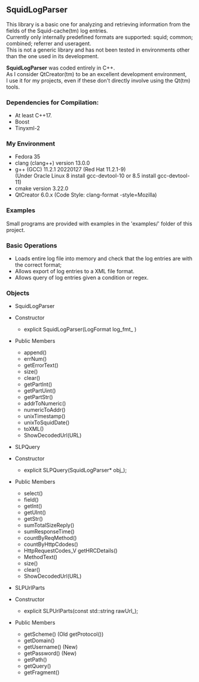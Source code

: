 ## SquidLogParser
This library is a basic one for analyzing and retrieving information from the fields of the Squid-cache(tm) log entries.<br>
Currently only internally predefined formats are supported: squid; common; combined; referrer and useragent.<br>
This is not a generic library and has not been tested in environments other than the one used in its development.

<b>SquidLogParser</b> was coded entirely in C++.<br>
As I consider QtCreator(tm) to be an excellent development environment,<br>
I use it for my projects, even if these don't directly involve using the Qt(tm) tools.

### Dependencies for Compilation:
- At least C++17.<br>
- Boost<br>
- Tinyxml-2<br>

### My Environment
- Fedora 35<br>
- clang (clang++) version 13.0.0<br>
- g++ (GCC) 11.2.1 20220127 (Red Hat 11.2.1-9)<br>
(Under Oracle Linux 8 install gcc-devtool-10 or 8.5 install gcc-devtool-11)<br>
- cmake version 3.22.0<br>
- QtCreator 6.0.x (Code Style: clang-format -style=Mozilla)

### Examples

Small programs are provided with examples in the 'examples/' folder of this project.

### Basic Operations

- Loads entire log file into memory and check that the log entries are with the correct format;
- Allows export of log entries to a XML file format.<br>
- Allows query of log entries given a condition or regex.<br>

### Objects

- SquidLogParser
 - Constructor
    - explicit SquidLogParser(LogFormat log_fmt_ )
 - Public Members
    - append()
    - errNum()
    - getErrorText()
    - size()
    - clear()
    - getPartInt()
    - getPartUint()
    - getPartStr()
    - addrToNumeric()
    - numericToAddr()
    - unixTimestamp()
    - unixToSquidDate()
    - toXML()
    - ShowDecodedUrl(URL)

- SLPQuery
 - Constructor
    - explicit SLPQuery(SquidLogParser* obj_);
 - Public Members
    - select()
    - field()
    - getInt()
    - getUInt()
    - getStr()
    - sumTotalSizeReply()
    - sumResponseTime()
    - countByReqMethod()
    - countByHttpCdodes()
    - HttpRequestCodes_V getHRCDetails()
    - MethodText()
    - size()
    - clear()
    - ShowDecodedUrl(URL)

- SLPUrlParts
 - Constructor
    - explicit SLPUrlParts(const std::string rawUrl_);
 - Public Members
    - getScheme()   (Old getProtocol())
    - getDomain()
    - getUsername() (New)
    - getPassword() (New)
    - getPath()
    - getQuery()
    - getFragment()
